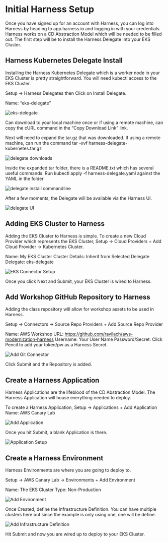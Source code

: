 # Initial Harness Setup

Once you have signed up for an account with Harness, you can log into Harness by heading to app.harness.io and logging in with your credentials. Harness works on a CD Abstraction Model which will be needed to be filled out. The first step will be to install the Harness Delegate into your EKS Cluster. 

## Harness Kubernetes Delegate Install

Installing the Harness Kubernetes Delegate which is a worker node in your EKS Cluster is pretty straightforward. You will need kubectl access to the EKS Cluster. 

Setup -> Harness Delegates  then Click on Install Delegate. 

Name: “eks-delegate”

![eks-delegate](../../static/images/install_delegate.png)

Can download to your local machine once or if using a remote machine, can copy the cURL command in the “Copy Download Link” link. 

Next will need to expand the tar.gz that was downloaded. If using a remote machine, can run
the command tar -xvf harness-delegate-kubernetes.tar.gz 

![delegate downloads](../../static/images/delegate_download.png)

Inside the expanded tar folder, there is a README.txt which has several useful commands. Run kubectl apply -f harness-delegate.yaml against the YAML in the folder

![delegate install commandline](../../static/images/delegate_install_cmd.png)

After a few moments, the Delegate will be available via the Harness UI.

![delegate UI](../../static/images/delegate_overview.png)
 
## Adding EKS Cluster to Harness
Adding the EKS Cluster to Harness is simple. To create a new Cloud Provider which represents the EKS Cluster, Setup -> Cloud Providers + Add Cloud Provider -> Kubernetes Cluster. 

Name: My EKS Cluster
Cluster Details: Inherit from Selected Delegate
Delegate: eks-delegate

![EKS Connector Setup](../../static/images/eks_cluster_cloud_provider.png)

Once you click Next and Submit, your EKS Cluster is wired to Harness. 

## Add Workshop GitHub Repository to Harness
Adding the class repository will allow for workshop assets to be used in Harness. 

Setup -> Connectors -> Source Repo Providers + Add Source Repo Provider

Name: AWS Workshop
URL: https://github.com/ravilach/aws-modernization-harness
Username: Your User Name
Password/Secret: Click Pencil to add your token/pw as a Harness Secret. 

![Add Git Connector](../../static/images/aws_git_connector.png)

Click Submit and the Repository is added. 

## Create a Harness Application

Harness Applications are the lifeblood of the CD Abstraction Model. The Harness Application will house everything needed to deploy. 

To create a Harness Application, Setup -> Applications + Add Application
Name: AWS Canary Lab

![Add Application](../../static/images/application.png)

Once you hit Submit, a blank Application is there. 

![Application Setup](../../static/images/application_setup.png)

## Create a Harness Environment

Harness Environments are where you are going to deploy to.

Setup -> AWS Canary Lab -> Environments + Add Environment

Name: The EKS Cluster
Type: Non-Production

![Add Environment](../../static/images/eks_environment.png)

Once Created, define the Infrastructure Definition. You can have multiple clusters here but since the example is only using one, one will be define. 

![Add Infrastructure Definition](../../static/images/eks_infra_def.png)

Hit Submit and now you are wired up to deploy to your EKS Cluster.  
